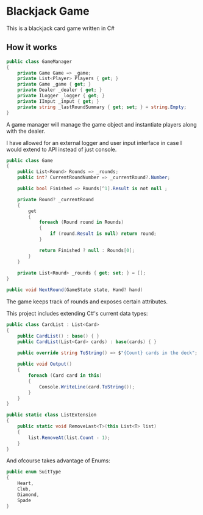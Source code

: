 
# Blackjack Game

This is a blackjack card game written in C#




## How it works

```c#
public class GameManager
{
    private Game Game => _game;
    private List<Player> Players { get; }
    private Game _game { get; }
    private Dealer _dealer { get; }
    private ILogger _logger { get; }
    private IInput _input { get; }
    private string _lastRoundSummary { get; set; } = string.Empty;
}
```

A game manager will manage the game object and instantiate players along with the dealer.

I have allowed for an external logger and user input interface in case I would extend to API instead of just console.

```csharp
public class Game
{
    public List<Round> Rounds => _rounds;
    public int? CurrentRoundNumber => _currentRound?.Number;

    public bool Finished => Rounds[^1].Result is not null ;

    private Round? _currentRound
    {
        get
        {
            foreach (Round round in Rounds)
            {
                if (round.Result is null) return round;
            }

            return Finished ? null : Rounds[0];
        }
    }
    
    private List<Round> _rounds { get; set; } = [];
}
```
```csharp
public void NextRound(GameState state, Hand? hand)
```

The game keeps track of rounds and exposes certain attributes.

This project includes extending C#'s current data types:

```csharp
public class CardList : List<Card>
{
    public CardList() : base() { }
    public CardList(List<Card> cards) : base(cards) { }
    
    public override string ToString() => $"{Count} cards in the deck";

    public void Output()
    {
        foreach (Card card in this)
        {
            Console.WriteLine(card.ToString());
        }
    }
}
```
```csharp
public static class ListExtension
{
    public static void RemoveLast<T>(this List<T> list)
    {
        list.RemoveAt(list.Count - 1);
    }
}
```

And ofcourse takes advantage of Enums:

```csharp
public enum SuitType
{
    Heart,
    Club,
    Diamond,
    Spade
}
```
